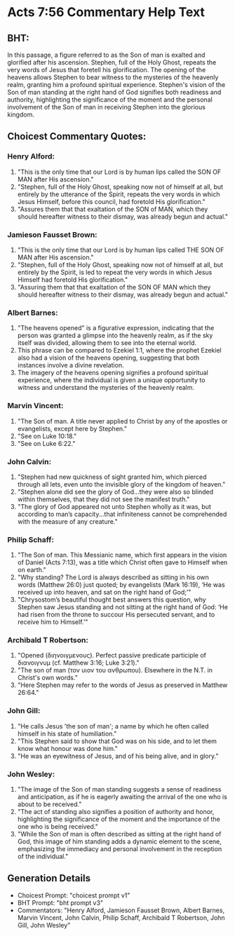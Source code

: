 # Acts 7:56 Commentary Help Text

## BHT:
In this passage, a figure referred to as the Son of man is exalted and glorified after his ascension. Stephen, full of the Holy Ghost, repeats the very words of Jesus that foretell his glorification. The opening of the heavens allows Stephen to bear witness to the mysteries of the heavenly realm, granting him a profound spiritual experience. Stephen's vision of the Son of man standing at the right hand of God signifies both readiness and authority, highlighting the significance of the moment and the personal involvement of the Son of man in receiving Stephen into the glorious kingdom.

## Choicest Commentary Quotes:
### Henry Alford:
1. "This is the only time that our Lord is by human lips called the SON OF MAN after His ascension." 
2. "Stephen, full of the Holy Ghost, speaking now not of himself at all, but entirely by the utterance of the Spirit, repeats the very words in which Jesus Himself, before this council, had foretold His glorification."
3. "Assures them that that exaltation of the SON of MAN, which they should hereafter witness to their dismay, was already begun and actual."

### Jamieson Fausset Brown:
1. "This is the only time that our Lord is by human lips called THE SON OF MAN after His ascension." 
2. "Stephen, full of the Holy Ghost, speaking now not of himself at all, but entirely by the Spirit, is led to repeat the very words in which Jesus Himself had foretold His glorification."
3. "Assuring them that that exaltation of the SON OF MAN which they should hereafter witness to their dismay, was already begun and actual."

### Albert Barnes:
1. "The heavens opened" is a figurative expression, indicating that the person was granted a glimpse into the heavenly realm, as if the sky itself was divided, allowing them to see into the eternal world.
2. This phrase can be compared to Ezekiel 1:1, where the prophet Ezekiel also had a vision of the heavens opening, suggesting that both instances involve a divine revelation.
3. The imagery of the heavens opening signifies a profound spiritual experience, where the individual is given a unique opportunity to witness and understand the mysteries of the heavenly realm.

### Marvin Vincent:
1. "The Son of man. A title never applied to Christ by any of the apostles or evangelists, except here by Stephen."
2. "See on Luke 10:18."
3. "See on Luke 6:22."

### John Calvin:
1. "Stephen had new quickness of sight granted him, which pierced through all lets, even unto the invisible glory of the kingdom of heaven."
2. "Stephen alone did see the glory of God...they were also so blinded within themselves, that they did not see the manifest truth."
3. "The glory of God appeared not unto Stephen wholly as it was, but according to man’s capacity...that infiniteness cannot be comprehended with the measure of any creature."

### Philip Schaff:
1. "The Son of man. This Messianic name, which first appears in the vision of Daniel (Acts 7:13), was a title which Christ often gave to Himself when on earth."
2. "Why standing? The Lord is always described as sitting in his own words (Matthew 26:0) just quoted; by evangelists (Mark 16:19), ‘He was received up into heaven, and sat on the right hand of God;’"
3. "Chrysostom’s beautiful thought best answers this question, why Stephen saw Jesus standing and not sitting at the right hand of God: ‘He had risen from the throne to succour His persecuted servant, and to receive him to Himself.’"

### Archibald T Robertson:
1. "Opened (διηνοιγμενους). Perfect passive predicate participle of διανοιγνυμ (cf. Matthew 3:16; Luke 3:21)." 
2. "The son of man (τον υιον του ανθρωπου). Elsewhere in the N.T. in Christ's own words." 
3. "Here Stephen may refer to the words of Jesus as preserved in Matthew 26:64."

### John Gill:
1. "He calls Jesus 'the son of man'; a name by which he often called himself in his state of humiliation."
2. "This Stephen said to show that God was on his side, and to let them know what honour was done him."
3. "He was an eyewitness of Jesus, and of his being alive, and in glory."

### John Wesley:
1. "The image of the Son of man standing suggests a sense of readiness and anticipation, as if he is eagerly awaiting the arrival of the one who is about to be received."
2. "The act of standing also signifies a position of authority and honor, highlighting the significance of the moment and the importance of the one who is being received."
3. "While the Son of man is often described as sitting at the right hand of God, this image of him standing adds a dynamic element to the scene, emphasizing the immediacy and personal involvement in the reception of the individual."


## Generation Details
- Choicest Prompt: "choicest prompt v1"
- BHT Prompt: "bht prompt v3"
- Commentators: "Henry Alford, Jamieson Fausset Brown, Albert Barnes, Marvin Vincent, John Calvin, Philip Schaff, Archibald T Robertson, John Gill, John Wesley"
